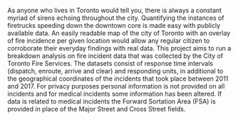 As anyone who lives in Toronto would tell you, there is always a constant myriad of sirens echoing throughout the city. Quantifying the instances of firetrucks speeding down the downtown core is made easy with publicly available data. An easily readable map of the city of Toronto with an overlay of fire incidence per given location would allow any regular citizen to corroborate their everyday findings with real data. 
This project aims to run a breakdown analysis on fire incident data that was collected by the City of Toronto Fire Services. The datasets consist of response time intervals (dispatch, enroute, arrive and clear) and responding units, in additional to the geographical coordinates of the incidents that took place between 2011 and 2017. For privacy purposes personal information is not provided on all incidents and for medical incidents some information has been altered. If data is related to medical incidents the Forward Sortation Area (FSA) is provided in place of the Major Street and Cross Street fields. 
